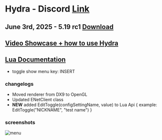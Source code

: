 # Hydra - Discord [Link](https://discord.gg/myECsZU4Nk)
## June 3rd, 2025 - 5.19 rc1 [Download](https://link-center.net/1345687/hydra-growtopia-514-mod)
## [Video Showcase + how to use Hydra](https://www.youtube.com/watch?v=ipZhX6Zf6Qg)
## [Lua Documentation](https://fshn06s-organization.gitbook.io/hydra-lua-api/)
- toggle show menu key: INSERT
### changelogs
- Moved renderer from DX9 to OpenGL 
- Updated ENetClient class
- **NEW** added EditToggle(configSettingName, value) to Lua Api {   example: EditToggle("NICKNAME", "test name")     }

### screenshots
![menu](https://media.discordapp.net/attachments/1204213549300191252/1375212611188297778/image.png?ex=68381e4c&is=6836cccc&hm=22e7f73241028b5550355edabbf8bd32b1bd4f0e637c0c87d917e6be21642c88&=&format=webp&quality=lossless&width=1433&height=833)
